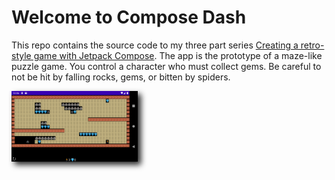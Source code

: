 # Welcome to Compose Dash

This repo contains the source code to my three part series
[Creating a retro-style game with Jetpack Compose](https://dev.to/tkuenneth/series/13392).
The app is the prototype of a maze-like puzzle game. You control
a character who must collect gems. Be careful to not be hit by falling
rocks, gems, or bitten by spiders.

<img style="-webkit-filter: drop-shadow(5px 5px 5px #222); filter: drop-shadow(5px 5px 5px #222); width: 40%" src="screenshots/Screenshot_20210801_120603.png" />
